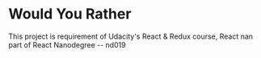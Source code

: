 # Would You Rather
This project is requirement of Udacity's React &amp; Redux course, React nan   part of React Nanodegree -- nd019
